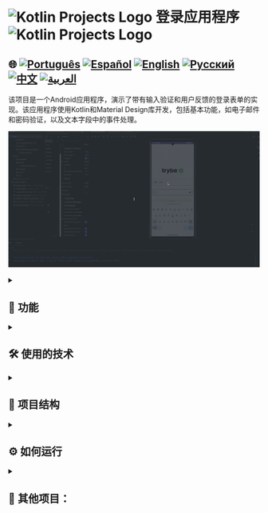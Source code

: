 # <img src="https://cdn-icons-png.flaticon.com/128/4300/4300493.png" alt="Kotlin Projects Logo" width="42" height="30" />   登录应用程序<img src="https://cdn-icons-png.flaticon.com/128/4300/4300493.png" alt="Kotlin Projects Logo" width="42" height="30" />

## 🌐 [![Português](https://img.shields.io/badge/Português-green)](https://github.com/SamuelRocha91/kotlinLoginSocial/blob/main/README.md) [![Español](https://img.shields.io/badge/Español-yellow)](https://github.com/SamuelRocha91/kotlinLoginSocial/blob/main/README_es.md) [![English](https://img.shields.io/badge/English-blue)](https://github.com/SamuelRocha91/kotlinLoginSocial/blob/main/README_en.md) [![Русский](https://img.shields.io/badge/Русский-lightgrey)](https://github.com/SamuelRocha91/kotlinLoginSocial/blob/main/README_ru.md) [![中文](https://img.shields.io/badge/中文-red)](https://github.com/SamuelRocha91/kotlinLoginSocial/blob/main/README_ch.md) [![العربية](https://img.shields.io/badge/العربية-orange)](https://github.com/SamuelRocha91/kotlinLoginSocial/blob/main/README_ar.md)

该项目是一个Android应用程序，演示了带有输入验证和用户反馈的登录表单的实现。该应用程序使用Kotlin和Material Design库开发，包括基本功能，如电子邮件和密码验证，以及文本字段中的事件处理。

![应用程序预览](./gifs/login.gif)

<details>
  <summary><h2>🌟 功能</h2></summary>

  - **电子邮件和密码验证**：检查电子邮件格式是否正确，以及密码是否超过4个字符。
  - **视觉反馈**：当输入无效时，错误消息以红色显示在文本字段中。
  - **按钮启用**：只有在两个输入字段都正确填写时，登录按钮才会启用。
  - **Material设计**：使用Material Design库，提供现代且响应式的外观。

</details>

<details>
  <summary><h2>🛠️ 使用的技术</h2></summary>

  - **Kotlin**：用于开发应用程序的主要语言。
  - **Android SDK**：用于开发的Android工具和API。
  - **Material Design**：用于现代和响应式视觉组件的库。

</details>

<details>
  <summary><h2>📂 项目结构</h2></summary>

  - **MainActivity.kt**：主要活动，实现用户验证和交互逻辑。
  - **activity_main.xml**：用户界面布局，包含文本字段和按钮。

</details>

<details>
  <summary><h2>⚙️ 如何运行</h2></summary>

  1. 将此存储库克隆到本地计算机：
     ```sh
     git clone https://github.com/SamuelRocha91/kotlinLoginSocial.git
     ```

  2. 在Android Studio中打开项目。

  3. 在模拟器或Android设备上编译并运行应用程序。

</details>

<details>
  <summary><h2>📁 其他项目：</h2></summary>

  - 📜 [虚拟菜单](https://github.com/SamuelRocha91/kotlinVirtualMenu/blob/main/README_ch.md)
  - ☀️ [天气应用程序](https://github.com/SamuelRocha91/kotlinWeatherApp/blob/main/README_ch.md)
  - 💱 [Kotlin汇率](https://github.com/SamuelRocha91/kotlinExchangeRate/blob/main/README_ch.md)

</details>
